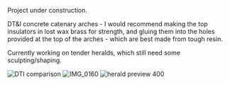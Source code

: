 Project under construction.

DT&I concrete catenary arches - I would recommend making the top insulators in lost wax brass for strength, and gluing them into the holes provided at the top of the arches - which are best made from tough resin.

Currently working on tender heralds, which still need some sculpting/shaping.

![DTI comparison](https://github.com/user-attachments/assets/7095efec-fd0d-4b18-a2bf-0a392677901b)
![IMG_0160](https://github.com/user-attachments/assets/735e7367-906c-4920-8e1e-d3d128595260)
![herald preview 400](https://github.com/user-attachments/assets/2aed820e-df66-4683-970a-0827356c431f)

